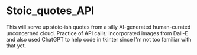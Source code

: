 # Stoic_quotes_API
This will serve up stoic-ish quotes from a silly AI-generated human-curated unconcerned cloud. 
Practice of API calls; incorporated images from Dall-E and also used ChatGPT to help code in tkinter since I'm not too familiar with that yet.
